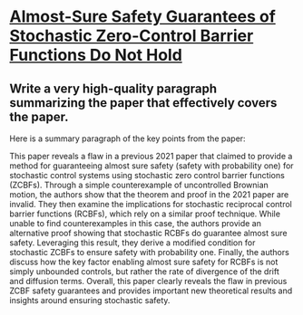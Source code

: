 # [Almost-Sure Safety Guarantees of Stochastic Zero-Control Barrier   Functions Do Not Hold](https://arxiv.org/abs/2312.02430)

## Write a very high-quality paragraph summarizing the paper that effectively covers the paper.

 Here is a summary paragraph of the key points from the paper:

This paper reveals a flaw in a previous 2021 paper that claimed to provide a method for guaranteeing almost sure safety (safety with probability one) for stochastic control systems using stochastic zero control barrier functions (ZCBFs). Through a simple counterexample of uncontrolled Brownian motion, the authors show that the theorem and proof in the 2021 paper are invalid. They then examine the implications for stochastic reciprocal control barrier functions (RCBFs), which rely on a similar proof technique. While unable to find counterexamples in this case, the authors provide an alternative proof showing that stochastic RCBFs do guarantee almost sure safety. Leveraging this result, they derive a modified condition for stochastic ZCBFs to ensure safety with probability one. Finally, the authors discuss how the key factor enabling almost sure safety for RCBFs is not simply unbounded controls, but rather the rate of divergence of the drift and diffusion terms. Overall, this paper clearly reveals the flaw in previous ZCBF safety guarantees and provides important new theoretical results and insights around ensuring stochastic safety.
